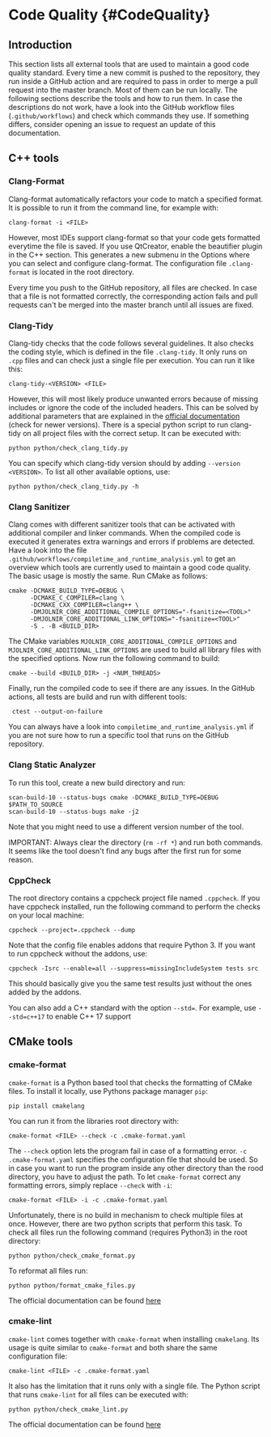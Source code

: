 # Code Quality {#CodeQuality}

## Introduction

This section lists all external tools that are used to maintain a good code quality
standard. Every time a new commit is pushed to the repository, they run inside a GitHub
action and are required to pass in order to merge a pull request into the master branch.
Most of them can be run locally. The following sections describe the tools and how to
run them. In case the descriptions do not work, have a look into the GitHub workflow
files (`.github/workflows`) and check which commands they use. If something differs,
consider opening an issue to request an update of this documentation.

## C++ tools

### Clang-Format

Clang-format automatically refactors your code to match a specified format.
It is possible to run it from the command line, for example with:

~~~
clang-format -i <FILE>
~~~

However, most IDEs support clang-format so that your code gets formatted everytime the 
file is saved.
If you use QtCreator, enable the beautifier plugin in the C++ section.
This generates a new submenu in the Options where you can select and configure 
clang-format.
The configuration file `.clang-format` is located in the root directory.

Every time you push to the GitHub repository, all files are checked.
In case that a file is not formatted correctly, the corresponding action fails and 
pull requests can't be merged into the master branch until all issues are fixed.

### Clang-Tidy

Clang-tidy checks that the code follows several guidelines. It also checks the coding
style, which is defined in the file `.clang-tidy`. It only runs on `.cpp` files and
can check just a single file per execution. You can run it like this:

~~~ shell
clang-tidy-<VERSION> <FILE> 
~~~

However, this will most likely produce unwanted errors because of missing includes or
ignore the code of the included headers. 
This can be solved by additional parameters that are explained in the 
[official documentation](https://clang.llvm.org/extra/clang-tidy/) (check for newer 
versions). 
There is a special python script to run clang-tidy on all project files with the correct
setup.
It can be executed with:

~~~ shell
python python/check_clang_tidy.py
~~~

You can specify which clang-tidy version should by adding `--version <VERSION>`. To list
all other available options, use:

~~~ shell
python python/check_clang_tidy.py -h
~~~

### Clang Sanitizer

Clang comes with different sanitizer tools that can be activated with additional 
compiler and linker commands.
When the compiled code is executed it generates extra warnings and errors if problems 
are detected.
Have a look into the file `.github/workflows/compiletime_and_runtime_analysis.yml` to
get an overview which tools are currently used to maintain a good code quality.
The basic usage is mostly the same.
Run CMake as follows:

~~~
cmake -DCMAKE_BUILD_TYPE=DEBUG \
      -DCMAKE_C_COMPILER=clang \
      -DCMAKE_CXX_COMPILER=clang++ \
      -DMJOLNIR_CORE_ADDITIONAL_COMPILE_OPTIONS="-fsanitize=<TOOL>"
      -DMJOLNIR_CORE_ADDITIONAL_LINK_OPTIONS="-fsanitize=<TOOL>"
      -S . -B <BUILD_DIR>
~~~

The CMake variables `MJOLNIR_CORE_ADDITIONAL_COMPILE_OPTIONS` and 
`MJOLNIR_CORE_ADDITIONAL_LINK_OPTIONS` are used to build all library files with the
specified options.
Now run the following command to build:

~~~
cmake --build <BUILD_DIR> -j <NUM_THREADS>
~~~

Finally, run the compiled code to see if there are any issues.
In the GitHub actions, all tests are build and run with different tools:

~~~
 ctest --output-on-failure
~~~

You can always have a look into `compiletime_and_runtime_analysis.yml` if you are not 
sure how to run a specific tool that runs on the GitHub repository.



### Clang Static Analyzer

To run this tool, create a new build directory and run:

~~~ shell
scan-build-10 --status-bugs cmake -DCMAKE_BUILD_TYPE=DEBUG $PATH_TO_SOURCE
scan-build-10 --status-bugs make -j2
~~~

Note that you might need to use a different version number of the tool.

IMPORTANT: Always clear the directory (`rm -rf *`) and run both commands. It seems like
the tool doesn't find any bugs after the first run for some reason.

### CppCheck

The root directory contains a cppcheck project file named `.cppcheck`. If you have
cppcheck installed, run the following command to perform the checks on your local
machine:

~~~ shell
cppcheck --project=.cppcheck --dump
~~~

Note that the config file enables addons that require Python 3. If you want to run
cppcheck without the addons, use:

~~~ shell
cppcheck -Isrc --enable=all --suppress=missingIncludeSystem tests src
~~~

This should basically give you the same test results just without the ones added by the
addons.

You can also add a C++ standard with the option `--std=`. For example, use `--std=c++17`
to enable C++ 17 support

## CMake tools

### cmake-format

`cmake-format` is a Python based tool that checks the formatting of CMake files. To
install it locally, use Pythons package manager `pip`:

~~~ shell
pip install cmakelang
~~~

You can run it from the libraries root directory with:

~~~ shell
cmake-format <FILE> --check -c .cmake-format.yaml
~~~

The `--check` option lets the program fail in case of a formatting error.
`-c .cmake-format.yaml` specifies the configuration file that should be used. So in case
you want to run the program inside any other directory than the rood directory, you have
to adjust the path. To let `cmake-format` correct any formatting errors, simply replace
`--check` with `-i`:

~~~ shell
cmake-format <FILE> -i -c .cmake-format.yaml 
~~~

Unfortunately, there is no build in mechanism to check multiple files at once. However,
there are two python scripts that perform this task. To check all files run the
following command (requires Python3) in the root directory:

~~~ shell
python python/check_cmake_format.py
~~~

To reformat all files run:

~~~ shell
python python/format_cmake_files.py 
~~~

The official documentation can be
found [here](https://cmake-format.readthedocs.io/en/latest/)

### cmake-lint

`cmake-lint` comes together with `cmake-format` when installing `cmakelang`. Its usage
is quite similar to `cmake-format` and both share the same configuration file:

~~~ shell
cmake-lint <FILE> -c .cmake-format.yaml
~~~

It also has the limitation that it runs only with a single file. The Python script that
runs `cmake-lint` for all files can be executed with:

~~~ shell
python python/check_cmake_lint.py
~~~

The official documentation can be
found [here](https://cmake-format.readthedocs.io/en/latest/)
